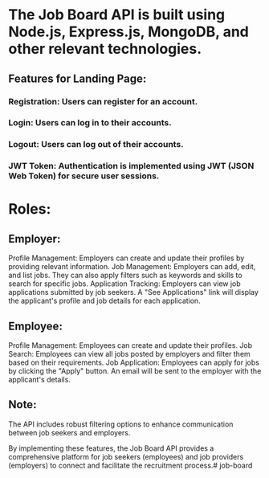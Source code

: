 # The Job Board API is built using Node.js, Express.js, MongoDB, and other relevant technologies.

## Features for Landing Page:
### Registration: Users can register for an account.
### Login: Users can log in to their accounts.
### Logout: Users can log out of their accounts.
### JWT Token: Authentication is implemented using JWT (JSON Web Token) for secure user sessions.
# Roles:
## Employer:
Profile Management: Employers can create and update their profiles by providing relevant information.
Job Management: Employers can add, edit, and list jobs. They can also apply filters such as keywords and skills to search for specific jobs.
Application Tracking: Employers can view job applications submitted by job seekers. A "See Applications" link will display the applicant's profile and job details for each application.
## Employee:
Profile Management: Employees can create and update their profiles.
Job Search: Employees can view all jobs posted by employers and filter them based on their requirements.
Job Application: Employees can apply for jobs by clicking the "Apply" button. An email will be sent to the employer with the applicant's details.
## Note:
The API includes robust filtering options to enhance communication between job seekers and employers.

By implementing these features, the Job Board API provides a comprehensive platform for job seekers (employees) and job providers (employers) to connect and facilitate the recruitment process.# job-board
